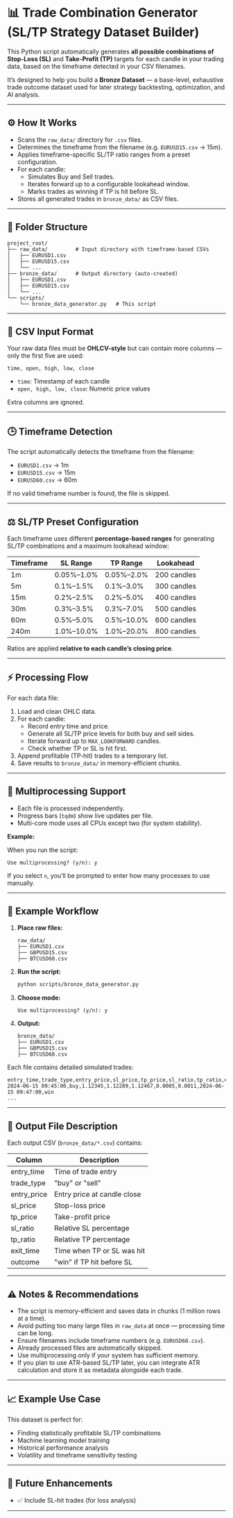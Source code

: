 # 📊 Trade Combination Generator (SL/TP Strategy Dataset Builder)

This Python script automatically generates **all possible combinations of Stop-Loss (SL)** and **Take-Profit (TP)** targets for each candle in your trading data, based on the timeframe detected in your CSV filenames.

It’s designed to help you build a **Bronze Dataset** — a base-level, exhaustive trade outcome dataset used for later strategy backtesting, optimization, and AI analysis.

---

## ⚙️ How It Works

-   Scans the `raw_data/` directory for `.csv` files.
-   Determines the timeframe from the filename (e.g. `EURUSD15.csv` → 15m).
-   Applies timeframe-specific SL/TP ratio ranges from a preset configuration.
-   For each candle:
    -   Simulates Buy and Sell trades.
    -   Iterates forward up to a configurable lookahead window.
    -   Marks trades as winning if TP is hit before SL.
-   Stores all generated trades in `bronze_data/` as CSV files.

---

## 📁 Folder Structure

```
project_root/
├── raw_data/         # Input directory with timeframe-based CSVs
│   ├── EURUSD1.csv
│   ├── EURUSD15.csv
│   └── ...
├── bronze_data/      # Output directory (auto-created)
│   ├── EURUSD1.csv
│   ├── EURUSD15.csv
│   └── ...
└── scripts/
    └── bronze_data_generator.py   # This script
```

---

## 🧩 CSV Input Format

Your raw data files must be **OHLCV-style** but can contain more columns — only the first five are used:

```
time, open, high, low, close
```

-   `time`: Timestamp of each candle
-   `open, high, low, close`: Numeric price values

Extra columns are ignored.

---

## 🕒 Timeframe Detection

The script automatically detects the timeframe from the filename:

-   `EURUSD1.csv` → 1m
-   `EURUSD15.csv` → 15m
-   `EURUSD60.csv` → 60m

If no valid timeframe number is found, the file is skipped.

---

## ⚖️ SL/TP Preset Configuration

Each timeframe uses different **percentage-based ranges** for generating SL/TP combinations and a maximum lookahead window:

| Timeframe | SL Range   | TP Range   | Lookahead   |
| --------- | ---------- | ---------- | ----------- |
| 1m        | 0.05%–1.0% | 0.05%–2.0% | 200 candles |
| 5m        | 0.1%–1.5%  | 0.1%–3.0%  | 300 candles |
| 15m       | 0.2%–2.5%  | 0.2%–5.0%  | 400 candles |
| 30m       | 0.3%–3.5%  | 0.3%–7.0%  | 500 candles |
| 60m       | 0.5%–5.0%  | 0.5%–10.0% | 600 candles |
| 240m      | 1.0%–10.0% | 1.0%–20.0% | 800 candles |

Ratios are applied **relative to each candle’s closing price**.

---

## ⚡ Processing Flow

For each data file:

1. Load and clean OHLC data.
2. For each candle:
    - Record entry time and price.
    - Generate all SL/TP price levels for both buy and sell sides.
    - Iterate forward up to `MAX_LOOKFORWARD` candles.
    - Check whether TP or SL is hit first.
3. Append profitable (TP-hit) trades to a temporary list.
4. Save results to `bronze_data/` in memory-efficient chunks.

---

## 🔄 Multiprocessing Support

-   Each file is processed independently.
-   Progress bars (`tqdm`) show live updates per file.
-   Multi-core mode uses all CPUs except two (for system stability).

**Example:**

When you run the script:

```
Use multiprocessing? (y/n): y
```

If you select `n`, you’ll be prompted to enter how many processes to use manually.

---

## 🧮 Example Workflow

1. **Place raw files:**
    ```
    raw_data/
    ├── EURUSD1.csv
    ├── GBPUSD15.csv
    ├── BTCUSD60.csv
    ```
2. **Run the script:**
    ```bash
    python scripts/bronze_data_generator.py
    ```
3. **Choose mode:**
    ```
    Use multiprocessing? (y/n): y
    ```
4. **Output:**
    ```
    bronze_data/
    ├── EURUSD1.csv
    ├── GBPUSD15.csv
    ├── BTCUSD60.csv
    ```

Each file contains detailed simulated trades:

```csv
entry_time,trade_type,entry_price,sl_price,tp_price,sl_ratio,tp_ratio,exit_time,outcome
2024-06-15 09:45:00,buy,1.12345,1.12289,1.12467,0.0005,0.0011,2024-06-15 09:47:00,win
...
```

---

## 🧱 Output File Description

Each output CSV (`bronze_data/*.csv`) contains:

| Column      | Description                 |
| ----------- | --------------------------- |
| entry_time  | Time of trade entry         |
| trade_type  | "buy" or "sell"             |
| entry_price | Entry price at candle close |
| sl_price    | Stop-loss price             |
| tp_price    | Take-profit price           |
| sl_ratio    | Relative SL percentage      |
| tp_ratio    | Relative TP percentage      |
| exit_time   | Time when TP or SL was hit  |
| outcome     | "win" if TP hit before SL   |

---

## ⚠️ Notes & Recommendations

-   The script is memory-efficient and saves data in chunks (1 million rows at a time).
-   Avoid putting too many large files in `raw_data` at once — processing time can be long.
-   Ensure filenames include timeframe numbers (e.g. `EURUSD60.csv`).
-   Already processed files are automatically skipped.
-   Use multiprocessing only if your system has sufficient memory.
-   If you plan to use ATR-based SL/TP later, you can integrate ATR calculation and store it as metadata alongside each trade.

---

## 📈 Example Use Case

This dataset is perfect for:

-   Finding statistically profitable SL/TP combinations
-   Machine learning model training
-   Historical performance analysis
-   Volatility and timeframe sensitivity testing

---

## 🧠 Future Enhancements

-   ✅ Include SL-hit trades (for loss analysis)

---
